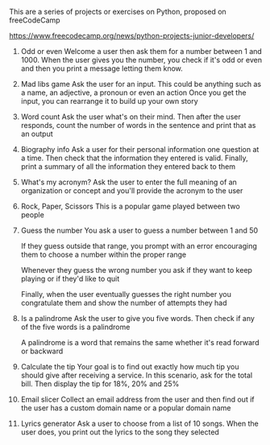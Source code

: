This are a series of projects or exercises on Python, proposed on freeCodeCamp

https://www.freecodecamp.org/news/python-projects-junior-developers/


1. Odd or even
   Welcome a user then ask them for a number between 1 and 1000.
   When the user gives you the number, you check if it's odd or even and then
    you print a message letting them know.

2. Mad libs game
   Ask the user for an input.
   This could be anything such as a name, an adjective, a pronoun or even an action 
    Once you get the input, you can rearrange it to build up your own story

3. Word count
   Ask the user what's on their mind. Then after the user responds, 
    count the number of words in the sentence and print that as an output

4. Biography info
   Ask a user for their personal information one question at a time. Then check that the information they entered is valid. Finally, print a summary of all the information they entered back to them

5. What's my acronym?
   Ask the user to enter the full meaning of an organization or concept and you'll provide the acronym to the user

6. Rock, Paper, Scissors
   This is a popular game played between two people

7. Guess the number
   You ask a user to guess a number between 1 and 50

   If they guess outside that range, you prompt with an error encouraging them to choose a number within the proper range

   Whenever they guess the wrong number you ask if they want to keep playing or if they'd like to quit

   Finally, when the user eventually guesses the right number you congratulate them and show the number of attempts they had

8. Is a palindrome
   Ask the user to give you five words. Then check if any of the five words is a palindrome

   A palindrome is a word that remains the same whether it's read forward or backward

9. Calculate the tip
   Your goal is to find out exactly how much tip you should give after receiving a service. In this scenario, ask for the total bill. Then display the tip for 18%, 20% and 25%

10. Email slicer
   Collect an email address from the user and then find out if the user has a custom domain name or a popular domain name

11. Lyrics generator
   Ask a user to choose from a list of 10 songs. When the user does, you print out the lyrics to the song they selected
